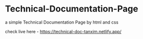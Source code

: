 # Technical-Documentation-Page
a simple Technical Documentation Page by html and css

check live here - https://technical-doc-tanxim.netlify.app/
